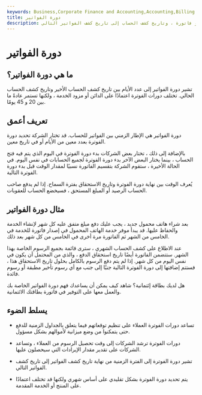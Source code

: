 ```yaml
---
keywords: Business,Corporate Finance and Accounting,Accounting,Billing Cycle,Credit Card
title: دورة الفواتير
description: دورة الفوترة هي الفترة الزمنية من نهاية فاتورة واحدة ، أو فاتورة ، وتاريخ كشف الحساب إلى تاريخ كشف الفواتير التالي.
---
```


# دورة الفواتير
## ما هي دورة الفواتير؟

تشير دورة الفواتير إلى عدد الأيام بين تاريخ كشف الحساب الأخير وتاريخ كشف الحساب الحالي. تختلف دورات الفوترة اعتمادًا على الدائن أو مزود الخدمة ، ولكنها تستمر عادةً ما بين 20 و 45 يومًا.

## تعريف أعمق

دورة الفواتير هي الإطار الزمني بين الفواتير للحساب. قد تختار الشركة تحديد دورة الفوترة بعدد معين من الأيام أو في تاريخ معين.

بالإضافة إلى ذلك ، تختار بعض الشركات بدء دورة الفوترة في اليوم الذي يتم فيه فتح الحساب ، بينما يختار البعض الآخر بدء دورة الفوترة لجميع الحسابات في نفس اليوم. في الحالة الأخيرة ، ستقوم الشركة بتقسيم الفاتورة نسبيًا لمقدار الوقت قبل بدء دورة الفوترة التالية.

يُعرف الوقت بين نهاية دورة الفوترة وتاريخ الاستحقاق بفترة السماح. إذا لم يدفع صاحب الحساب الرصيد أو المبلغ المستحق ، فسيخضع الحساب للعقوبات.

## مثال دورة الفواتير

بعد شراء هاتف محمول جديد ، يجب عليك دفع مبلغ متفق عليه كل شهر لإنشاء الخدمة والحفاظ عليها. قد يبدأ موفر خدمة الهاتف المحمول في إصدار فاتورة للخدمة في الخامس من الشهر ثم الفاتورة مرة أخرى في الخامس من كل شهر بعد ذلك.

عند الاطلاع على كشف الحساب الشهري ، سترى قائمة بجميع الرسوم الخاصة بهذا الشهر. ستتضمن الفاتورة أيضًا تاريخ استحقاق الدفع ، والذي من المحتمل أن يكون في نفس اليوم من كل شهر. إذا لم يتم دفع الرسوم بالكامل بحلول تاريخ الاستحقاق هذا ، فستتم إضافتها إلى دورة الفوترة التالية جنبًا إلى جنب مع أي رسوم تأخير مطبقة أو رسوم فائدة.

هل لديك بطاقة إئتمانية؟ شاهد كيف يمكن أن يساعدك فهم دورة الفواتير الخاصة بك والعمل معها على التوفير في فاتورة بطاقتك الائتمانية.

## يسلط الضوء

- تساعد دورات الفوترة العملاء على تنظيم توقعاتهم فيما يتعلق بالجداول الزمنية للدفع حتى يتمكنوا من وضع ميزانية لأموالهم بشكل مسؤول.

- دورات الفوترة ترشد الشركات إلى وقت تحصيل الرسوم من العملاء ، وتساعد الشركات على تقدير مقدار الإيرادات التي سيحصلون عليها.

- تشير دورة الفوترة إلى الفترة الزمنية من نهاية تاريخ كشف الفواتير إلى تاريخ كشف الفواتير التالي.

- يتم تحديد دورة الفوترة بشكل تقليدي على أساس شهري ولكنها قد تختلف اعتمادًا على المنتج أو الخدمة المقدمة.

